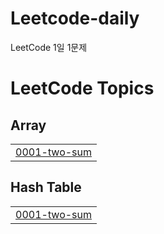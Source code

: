 # Leetcode-daily
LeetCode 1일 1문제

<!---LeetCode Topics Start-->
# LeetCode Topics
## Array
|  |
| ------- |
| [0001-two-sum](https://github.com/SeoJoonMin/Leetcode-daily/tree/master/0001-two-sum) |
## Hash Table
|  |
| ------- |
| [0001-two-sum](https://github.com/SeoJoonMin/Leetcode-daily/tree/master/0001-two-sum) |
<!---LeetCode Topics End-->